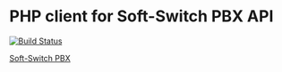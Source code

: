 # PHP client for Soft-Switch PBX API

[![Build Status](https://travis-ci.org/stephanecoinon/soft-switch-api-php-client.svg?branch=master)](https://travis-ci.org/stephanecoinon/soft-switch-api-php-client)

[Soft-Switch PBX](http://www.it-communicationsltd.co.uk/Soft-Switch-PBX)
